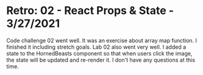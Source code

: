 # Retro: 02 - React Props & State - 3/27/2021   

Code challenge 02 went well. It was an exercise about array map function. I finished it including stretch goals. Lab 02 also went very well. I added a state to the HornedBeasts component so that when users click the image, the state will be updated and re-render it. I don't have any questions at this time.